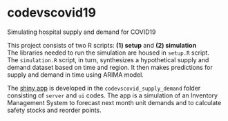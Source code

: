 # codevscovid19
Simulating hospital supply and demand for COVID19 

This project consists of two R scripts: **(1) setup** and **(2) simulation**    
The libraries needed to run the simulation are housed in `setup.R` script.   
The `simulation.R` script, in turn, synthesizes a hypothetical supply and demand dataset based on time and region. It then makes predictions for supply and demand in time using ARIMA model.

The [shiny app](https://nnabavi.shinyapps.io/codevscovid19_supply_demand/) is developed in the `codevscovid_supply_demand` folder consisting of `server` and `ui` codes. The app is a simulation of an Inventory Management System to forecast next month unit demands and to calculate safety stocks and reorder points.


